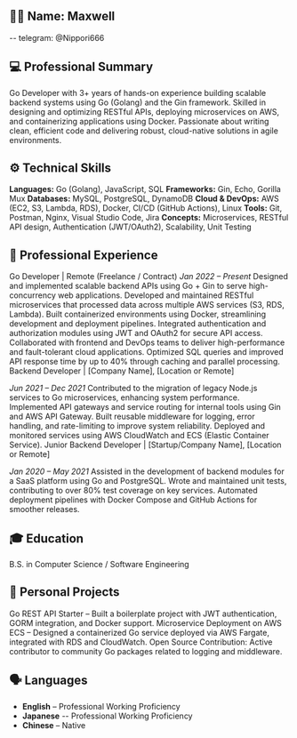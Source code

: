 ## 👨‍💻 Name: Maxwell
-- telegram: @Nippori666

## 💻 Professional Summary

Go Developer with 3+ years of hands-on experience building scalable backend systems using Go (Golang) and the Gin framework. Skilled in designing and optimizing RESTful APIs, deploying microservices on AWS, and containerizing applications using Docker. Passionate about writing clean, efficient code and delivering robust, cloud-native solutions in agile environments.

## ⚙️ Technical Skills

**Languages:** Go (Golang), JavaScript, SQL
**Frameworks:** Gin, Echo, Gorilla Mux
**Databases:** MySQL, PostgreSQL, DynamoDB
**Cloud & DevOps:** AWS (EC2, S3, Lambda, RDS), Docker, CI/CD (GitHub Actions), Linux
**Tools:** Git, Postman, Nginx, Visual Studio Code, Jira
**Concepts:** Microservices, RESTful API design, Authentication (JWT/OAuth2), Scalability, Unit Testing

## 🧩 Professional Experience

Go Developer | Remote (Freelance / Contract)
*Jan 2022 – Present*
Designed and implemented scalable backend APIs using Go + Gin to serve high-concurrency web applications.
Developed and maintained RESTful microservices that processed data across multiple AWS services (S3, RDS, Lambda).
Built containerized environments using Docker, streamlining development and deployment pipelines.
Integrated authentication and authorization modules using JWT and OAuth2 for secure API access.
Collaborated with frontend and DevOps teams to deliver high-performance and fault-tolerant cloud applications.
Optimized SQL queries and improved API response time by up to 40% through caching and parallel processing.
Backend Developer | [Company Name], [Location or Remote]

*Jun 2021 – Dec 2021*
Contributed to the migration of legacy Node.js services to Go microservices, enhancing system performance.
Implemented API gateways and service routing for internal tools using Gin and AWS API Gateway.
Built reusable middleware for logging, error handling, and rate-limiting to improve system reliability.
Deployed and monitored services using AWS CloudWatch and ECS (Elastic Container Service).
Junior Backend Developer | [Startup/Company Name], [Location or Remote]

*Jan 2020 – May 2021*
Assisted in the development of backend modules for a SaaS platform using Go and PostgreSQL.
Wrote and maintained unit tests, contributing to over 80% test coverage on key services.
Automated deployment pipelines with Docker Compose and GitHub Actions for smoother releases.

## 🎓 Education
B.S. in Computer Science / Software Engineering

## 🚀 Personal Projects
Go REST API Starter – Built a boilerplate project with JWT authentication, GORM integration, and Docker support.
Microservice Deployment on AWS ECS – Designed a containerized Go service deployed via AWS Fargate, integrated with RDS and CloudWatch.
Open Source Contribution: Active contributor to community Go packages related to logging and middleware.

## 🗣️ Languages
- **English** – Professional Working Proficiency
- **Japanese** -- Professional Working Proficiency
- **Chinese** – Native
